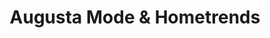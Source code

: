 ---
title: "Augusta Mode & Hometrends"
url: /rinteln/augusta-mode-und-hometrends/
shop: Kleidung
---